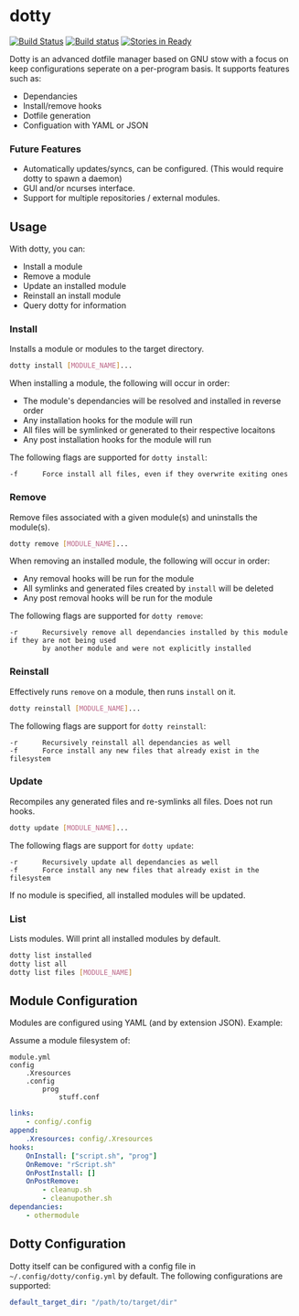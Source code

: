 # dotty #
[![Build Status](https://travis-ci.org/Lindenk/dotty.svg?branch=master)](https://travis-ci.org/Lindenk/dotty)
[![Build status](https://ci.appveyor.com/api/projects/status/ob7ueebe01pgt4vb/branch/master?svg=true)](https://ci.appveyor.com/project/Lindenk/dotty/branch/master)
[![Stories in Ready](https://badge.waffle.io/Lindenk/dotty.svg?label=ready&title=Ready)](http://waffle.io/Lindenk/dotty)


Dotty is an advanced dotfile manager based on GNU stow with a focus on keep configurations seperate on a per-program basis. It supports features such as:

- Dependancies
- Install/remove hooks
- Dotfile generation
- Configuation with YAML or JSON

### Future Features ##

- Automatically updates/syncs, can be configured. (This would require dotty to spawn a daemon)
- GUI and/or ncurses interface.
- Support for multiple repositories / external modules.

## Usage ##

With dotty, you can:
- Install a module
- Remove a module
- Update an installed module
- Reinstall an install module
- Query dotty for information

### Install ###
Installs a module or modules to the target directory.

```bash
dotty install [MODULE_NAME]...
```

When installing a module, the following will occur in order:

- The module's dependancies will be resolved and installed in reverse order
- Any installation hooks for the module will run
- All files will be symlinked or generated to their respective locaitons
- Any post installation hooks for the module will run

The following flags are supported for `dotty install`:

```
-f      Force install all files, even if they overwrite exiting ones
```



### Remove ###
Remove files associated with a given module(s) and uninstalls the module(s).

```bash
dotty remove [MODULE_NAME]...
```

When removing an installed module, the following will occur in order:

- Any removal hooks will be run for the module
- All symlinks and generated files created by `install` will be deleted
- Any post removal hooks will be run for the module

The following flags are supported for `dotty remove`:

```
-r      Recursively remove all dependancies installed by this module if they are not being used
        by another module and were not explicitly installed
```

### Reinstall ###
Effectively runs `remove` on a module, then runs `install` on it.

```bash
dotty reinstall [MODULE_NAME]...
```

The following flags are support for `dotty reinstall`:

```
-r      Recursively reinstall all dependancies as well
-f      Force install any new files that already exist in the filesystem
```

### Update ###
Recompiles any generated files and re-symlinks all files. Does not run hooks.

```bash
dotty update [MODULE_NAME]...
```

The following flags are support for `dotty update`:

```
-r      Recursively update all dependancies as well
-f      Force install any new files that already exist in the filesystem
```

If no module is specified, all installed modules will be updated.

### List ###
Lists modules. Will print all installed modules by default.

```bash
dotty list installed
dotty list all
dotty list files [MODULE_NAME]
```


## Module Configuration ##

Modules are configured using YAML (and by extension JSON). Example:

Assume a module filesystem of:

```
module.yml
config
    .Xresources
    .config
        prog
            stuff.conf
```

```yaml
links:
    - config/.config
append:
    .Xresources: config/.Xresources
hooks:
    OnInstall: ["script.sh", "prog"]
    OnRemove: "rScript.sh"
    OnPostInstall: []
    OnPostRemove: 
        - cleanup.sh
        - cleanupother.sh
dependancies:
    - othermodule
```

## Dotty Configuration ##

Dotty itself can be configured with a config file in `~/.config/dotty/config.yml` by default. The following configurations are supported:

```yaml
default_target_dir: "/path/to/target/dir"
```